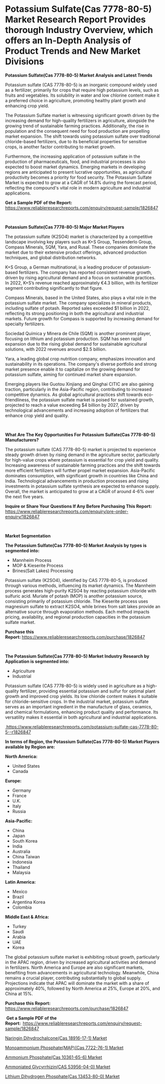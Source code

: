 <p><h1>Potassium Sulfate(Cas 7778-80-5) Market Research Report Provides thorough Industry Overview, which offers an In-Depth Analysis of Product Trends and New Market Divisions</h1></p><p><strong>Potassium Sulfate(Cas 7778-80-5) Market Analysis and Latest Trends</strong></p>
<p><p>Potassium sulfate (CAS 7778-80-5) is an inorganic compound widely used as a fertilizer, primarily for crops that require high potassium levels, such as fruits and vegetables. Its solubility in water and low chlorine content make it a preferred choice in agriculture, promoting healthy plant growth and enhancing crop yield.</p><p>The Potassium Sulfate market is witnessing significant growth driven by the increasing demand for high-quality fertilizers in agriculture, alongside the growing trend of sustainable farming practices. Additionally, the rise in population and the consequent need for food production are propelling market expansion. The shift towards using potassium sulfate over traditional chloride-based fertilizers, due to its beneficial properties for sensitive crops, is another factor contributing to market growth.</p><p>Furthermore, the increasing application of potassium sulfate in the production of pharmaceuticals, food, and industrial processes is also expected to boost market dynamics. Emerging markets in developing regions are anticipated to present lucrative opportunities, as agricultural productivity becomes a priority for food security. The Potassium Sulfate Market is expected to grow at a CAGR of 14.8% during the forecast period, reflecting the compound's vital role in modern agriculture and industrial applications.</p></p>
<p><strong>Get a Sample PDF of the Report:&nbsp;</strong> <a href="https://www.reliableresearchreports.com/enquiry/request-sample/1826847?utm_campaign=7&utm_medium=2&utm_source=Github&utm_content=ia&utm_term=03022025&utm_id=potassium-sulfatecas-7778-80-5">https://www.reliableresearchreports.com/enquiry/request-sample/1826847</a></p>
<p>&nbsp;</p>
<p><strong>Potassium Sulfate(Cas 7778-80-5) Major Market Players</strong></p>
<p><p>The potassium sulfate (K2SO4) market is characterized by a competitive landscape involving key players such as K+S Group, Tessenderlo Group, Compass Minerals, SQM, Yara, and Rusal. These companies dominate the market due to their extensive product offerings, advanced production techniques, and global distribution networks.</p><p>K+S Group, a German multinational, is a leading producer of potassium-based fertilizers. The company has reported consistent revenue growth, driven by rising agricultural demand and a focus on sustainable practices. In 2022, K+S’s revenue reached approximately €4.3 billion, with its fertilizer segment contributing significantly to that figure.</p><p>Compass Minerals, based in the United States, also plays a vital role in the potassium sulfate market. The company specializes in mineral products, including sulfate of potash. Reported sales exceeded $1 billion in 2022, reflecting its strong positioning in both the agricultural and industrial markets. Future growth for Compass is supported by increasing demand for specialty fertilizers.</p><p>Sociedad Química y Minera de Chile (SQM) is another prominent player, focusing on lithium and potassium production. SQM has seen rapid expansion due to the rising global demand for sustainable agricultural solutions, with 2022 revenues around $2.5 billion. </p><p>Yara, a leading global crop nutrition company, emphasizes innovation and sustainability in its operations. The company's diverse portfolio and strong market presence enable it to capitalize on the growing demand for potassium sulfate, aiming for continued market share expansion.</p><p>Emerging players like Guotou Xinjiang and Qinghai CITIC are also gaining traction, particularly in the Asia-Pacific region, contributing to increased competitive dynamics. As global agricultural practices shift towards eco-friendliness, the potassium sulfate market is poised for sustained growth, projected to reach a value exceeding $4 billion by 2027, driven by technological advancements and increasing adoption of fertilizers that enhance crop yield and quality.</p></p>
<p>&nbsp;</p>
<p><strong>What Are The Key Opportunities For Potassium Sulfate(Cas 7778-80-5) Manufacturers?</strong></p>
<p><p>The potassium sulfate (CAS 7778-80-5) market is projected to experience steady growth driven by rising demand in the agriculture sector, particularly for high-value crops where potassium is essential for crop yield and quality. Increasing awareness of sustainable farming practices and the shift towards more efficient fertilizers will further propel market expansion. Asia-Pacific dominates consumption, with significant growth in countries like China and India. Technological advancements in production processes and rising investments in potassium sulfate synthesis are expected to enhance supply. Overall, the market is anticipated to grow at a CAGR of around 4-6% over the next five years.</p></p>
<p><strong>Inquire or Share Your Questions If Any Before Purchasing This Report:</strong> <a href="https://www.reliableresearchreports.com/enquiry/pre-order-enquiry/1826847?utm_campaign=7&utm_medium=2&utm_source=Github&utm_content=ia&utm_term=03022025&utm_id=potassium-sulfatecas-7778-80-5">https://www.reliableresearchreports.com/enquiry/pre-order-enquiry/1826847</a></p>
<p>&nbsp;</p>
<p><strong>Market Segmentation</strong></p>
<p><strong>The Potassium Sulfate(Cas 7778-80-5) Market Analysis by types is segmented into:</strong></p>
<p><ul><li>Mannheim Process</li><li>MOP & Kieserite Process</li><li>Brines(Salt Lakes) Processing</li></ul></p>
<p><p>Potassium sulfate (K2SO4), identified by CAS 7778-80-5, is produced through various methods, influencing its market dynamics. The Mannheim process generates high-purity K2SO4 by reacting potassium chloride with sulfuric acid. Muriate of potash (MOP) is another potassium source, consisting primarily of potassium chloride. The Kieserite process uses magnesium sulfate to extract K2SO4, while brines from salt lakes provide an alternative source through evaporation methods. Each method impacts pricing, availability, and regional production capacities in the potassium sulfate market.</p></p>
<p><strong>Purchase this Report:&nbsp;</strong><a href="https://www.reliableresearchreports.com/purchase/1826847?utm_campaign=7&utm_medium=2&utm_source=Github&utm_content=ia&utm_term=03022025&utm_id=potassium-sulfatecas-7778-80-5">https://www.reliableresearchreports.com/purchase/1826847</a></p>
<p>&nbsp;</p>
<p><strong>The Potassium Sulfate(Cas 7778-80-5) Market Industry Research by Application is segmented into:</strong></p>
<p><ul><li>Agriculture</li><li>Industrial</li></ul></p>
<p><p>Potassium sulfate (CAS 7778-80-5) is widely used in agriculture as a high-quality fertilizer, providing essential potassium and sulfur for optimal plant growth and improved crop yields. Its low chloride content makes it suitable for chloride-sensitive crops. In the industrial market, potassium sulfate serves as an important ingredient in the manufacture of glass, ceramics, and chemical formulations, enhancing product quality and performance. Its versatility makes it essential in both agricultural and industrial applications.</p></p>
<p><a href="https://www.reliableresearchreports.com/potassium-sulfate-cas-7778-80-5--r1826847?utm_campaign=7&utm_medium=2&utm_source=Github&utm_content=ia&utm_term=03022025&utm_id=potassium-sulfatecas-7778-80-5">&nbsp;https://www.reliableresearchreports.com/potassium-sulfate-cas-7778-80-5--r1826847</a></p>
<p><strong>In terms of Region, the Potassium Sulfate(Cas 7778-80-5) Market Players available by Region are:</strong></p>
<p>
    <p> <strong> North America: </strong>
        <ul>
            <li>United States</li>
            <li>Canada</li>
        </ul>
        </p> 
    <p> <strong> Europe: </strong>
        <ul>
            <li>Germany</li>
            <li>France</li>
            <li>U.K.</li>
            <li>Italy</li>
            <li>Russia</li>
        </ul>
        </p> 
    <p> <strong> Asia-Pacific: </strong>
        <ul>
            <li>China</li>
            <li>Japan</li>
            <li>South Korea</li>
            <li>India</li>
            <li>Australia</li>
            <li>China Taiwan</li>
            <li>Indonesia</li>
            <li>Thailand</li>
            <li>Malaysia</li>
        </ul>
        </p> 
    <p> <strong> Latin America: </strong>
        <ul>
            <li>Mexico</li>
            <li>Brazil</li>
            <li>Argentina Korea</li>
            <li>Colombia</li>
        </ul>
        </p> 
    <p> <strong> Middle East & Africa: </strong>
        <ul>
            <li>Turkey</li>
            <li>Saudi</li>
            <li>Arabia</li>
            <li>UAE</li>
            <li>Korea</li>
        </ul>
    </p>
    </p>
<p><p>The global potassium sulfate market is exhibiting robust growth, particularly in the APAC region, driven by increased agricultural activities and demand in fertilizers. North America and Europe are also significant markets, benefiting from advancements in agricultural technology. Meanwhile, China remains a crucial player, contributing substantially to global supply. Projections indicate that APAC will dominate the market with a share of approximately 40%, followed by North America at 25%, Europe at 20%, and China at 15%.</p></p>
<p><strong>Purchase this Report: </strong><a href="https://www.reliableresearchreports.com/purchase/1826847?utm_campaign=7&utm_medium=2&utm_source=Github&utm_content=ia&utm_term=03022025&utm_id=potassium-sulfatecas-7778-80-5">https://www.reliableresearchreports.com/purchase/1826847</a></p>
<p>&nbsp;<strong>Get a Sample PDF of the Report:&nbsp;&nbsp;</strong><a href="https://www.reliableresearchreports.com/enquiry/request-sample/1826847?utm_campaign=7&utm_medium=2&utm_source=Github&utm_content=ia&utm_term=03022025&utm_id=potassium-sulfatecas-7778-80-5">https://www.reliableresearchreports.com/enquiry/request-sample/1826847</a></p>
<p><strong></strong></p>
<p><p><a href="https://github.com/chaturberville8181/Market-Research-Report-List-1/blob/main/naringin-dihydrochalconecas-18916-17-1-market.md?utm_campaign=7&utm_medium=2&utm_source=Github&utm_content=ia&utm_term=03022025&utm_id=potassium-sulfatecas-7778-80-5">Naringin Dihydrochalcone(Cas 18916-17-1) Market</a></p><p><a href="https://github.com/hannajuana198484/Market-Research-Report-List-1/blob/main/monoammonium-phosphatemapcas-7722-76-1-market.md?utm_campaign=7&utm_medium=2&utm_source=Github&utm_content=ia&utm_term=03022025&utm_id=potassium-sulfatecas-7778-80-5">Monoammonium Phosphate(MAP)(Cas 7722-76-1) Market</a></p><p><a href="https://github.com/zitanebeibit9/Market-Research-Report-List-1/blob/main/ammonium-phosphatecas-10361-65-6-market.md?utm_campaign=7&utm_medium=2&utm_source=Github&utm_content=ia&utm_term=03022025&utm_id=potassium-sulfatecas-7778-80-5">Ammonium Phosphate(Cas 10361-65-6) Market</a></p><p><a href="https://github.com/oliveroste6/Market-Research-Report-List-1/blob/main/ammoniated-glycyrrhizincas-53956-04-0-market.md?utm_campaign=7&utm_medium=2&utm_source=Github&utm_content=ia&utm_term=03022025&utm_id=potassium-sulfatecas-7778-80-5">Ammoniated Glycyrrhizin(CAS 53956-04-0) Market</a></p><p><a href="https://github.com/carendesrochers299/Market-Research-Report-List-1/blob/main/lithium-dihydrogen-phosphatecas-13453-80-0-market.md?utm_campaign=7&utm_medium=2&utm_source=Github&utm_content=ia&utm_term=03022025&utm_id=potassium-sulfatecas-7778-80-5">Lithium Dihydrogen Phosphate(Cas 13453-80-0) Market</a></p></p>